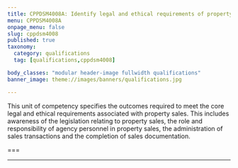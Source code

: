 ```yaml
---
title: CPPDSM4008A: Identify legal and ethical requirements of property sales to complete work
menu: CPPDSM4008A
onpage_menu: false
slug: cppdsm4008
published: true
taxonomy:
  category: qualifications
  tag: [qualifications,cppdsm4008]

body_classes: "modular header-image fullwidth qualifications"
banner_image: theme://images/banners/qualifications.jpg

---
```


This unit of competency specifies the outcomes required to meet the core legal and ethical requirements associated with property sales. This includes awareness of the legislation relating to property sales, the role and responsibility of agency personnel in property sales, the administration of sales transactions and the completion of sales documentation.

===

---

